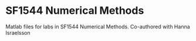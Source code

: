 # SF1544 Numerical Methods
Matlab files for labs in SF1544 Numerical Methods. Co-authored with Hanna Israelsson
